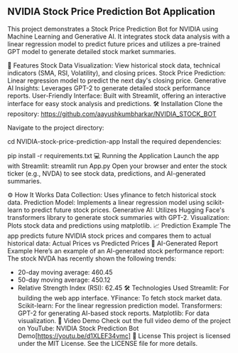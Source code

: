## NVIDIA Stock Price Prediction Bot Application

This project demonstrates a Stock Price Prediction Bot for NVIDIA using Machine Learning and Generative AI. It integrates stock data analysis with a linear regression model to predict future prices and utilizes a pre-trained GPT model to generate detailed stock market summaries.

🚀 Features
Stock Data Visualization: View historical stock data, technical indicators (SMA, RSI, Volatility), and closing prices.
Stock Price Prediction: Linear regression model to predict the next day's closing price.
Generative AI Insights: Leverages GPT-2 to generate detailed stock performance reports.
User-Friendly Interface: Built with Streamlit, offering an interactive interface for easy stock analysis and predictions.
🛠️ Installation
Clone the repository:
https://github.com/aayushkumbharkar/NVIDIA_STOCK_BOT

Navigate to the project directory:


cd NVIDIA-stock-price-prediction-app
Install the required dependencies:


pip install -r requirements.txt
💻 Running the Application
Launch the app with Streamlit:
streamlit run App.py
Open your browser and enter the stock ticker (e.g., NVDA) to see stock data, predictions, and AI-generated summaries.

⚙️ How It Works
Data Collection: Uses yfinance to fetch historical stock data.
Prediction Model: Implements a linear regression model using scikit-learn to predict future stock prices.
Generative AI: Utilizes Hugging Face's transformers library to generate stock summaries with GPT-2.
Visualization: Plots stock data and predictions using matplotlib.
📈 Prediction Example
The app predicts future NVIDIA stock prices and compares them to actual historical data:
Actual Prices vs Predicted Prices
🧠 AI-Generated Report Example
Here’s an example of an AI-generated stock performance report:
The stock NVDA has recently shown the following trends:
- 20-day moving average: 460.45
- 50-day moving average: 450.12
- Relative Strength Index (RSI): 62.45
🛠️ Technologies Used
Streamlit: For building the web app interface.
YFinance: To fetch stock market data.
Scikit-learn: For the linear regression prediction model.
Transformers: GPT-2 for generating AI-based stock reports.
Matplotlib: For data visualization.
🎥 Video Demo
Check out the full video demo of the project on YouTube: NVIDIA Stock Prediction Bot Demo[https://youtu.be/d1XLEF34vmc]
📄 License
This project is licensed under the MIT License. See the LICENSE file for more details.
